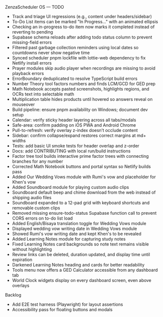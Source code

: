 ZenzaScheduler OS — TODO

- Track and triage UI regressions (e.g., content under headers/sidebar)
- To-Do List items can be marked "In Progress..." with an animated ellipsis
- Checking an in-progress to-do item now marks it completed instead of reverting to pending
- Supabase schema reloads after adding todo status column to prevent missing-field errors
- Filtered past garbage collection reminders using local dates so countdowns never show negative time
- Synced scheduler pnpm lockfile with lottie-web dependency to fix Netlify install errors
- Prayer modules skip audio player when recordings are missing to avoid playback errors
- ErrorBoundary deduplicated to resolve TypeScript build errors
- Number Theory tool factors numbers and finds LCM/GCD for GED prep
- Math Notebook accepts pasted screenshots, highlights regions, and OCRs text into selectable math
- Multiplication table hides products until hovered so answers reveal on mouseover
- Build pipeline: ensure pnpm availability on Windows; document dev setup
- Calendar: verify sticky header layering across all tabs/modals
- Safe-area: confirm padding on iOS PWA and Android Chrome
- Pull-to-refresh: verify overlay z-index doesn’t occlude content
- Sidebar: confirm collapse/expand restores correct margins at md+ widths
- Tests: add basic UI smoke tests for header overlap and z-order
- Docs: add CONTRIBUTING with local run/build instructions
- Factor tree tool builds interactive prime factor trees with connecting branches for any number
- Corrected Math Notebook buttons and portal syntax so Netlify builds pass
- Added Our Wedding Vows module with Rumi's vow and placeholder for Khen's vow
- Added Soundboard module for playing custom audio clips
- Soundboard default beep and chime download from the web instead of shipping audio files
- Soundboard expanded to a 12-pad grid with keyboard shortcuts and removable custom clips
- Removed missing ensure-todo-status Supabase function call to prevent CORS errors on to-do list load
- Added English/Bisaya translation toggle for Wedding Vows module
- Displayed wedding vow writing date in Wedding Vows module
- Showed Rumi's vow writing date and kept Khen's to be revealed
- Added Learning Notes module for capturing study notes
- Fixed Learning Notes card backgrounds so note text remains visible without highlighting
- Review links can be deleted, duration updated, and display time until expiration
- Darkened Learning Notes heading and cards for better readability
- Tools menu now offers a GED Calculator accessible from any dashboard tab
- World Clock widgets display on every dashboard screen, even above overlays

Backlog
- Add E2E test harness (Playwright) for layout assertions
- Accessibility pass for floating buttons and modals

